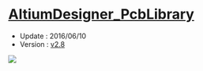 [AltiumDesigner_PcbLibrary](https://github.com/KitSprout/AltiumDesigner_PcbLibrary)
=========================
* Update : 2016/06/10
* Version : [v2.8](https://github.com/KitSprout/AltiumDesigner_PcbLibrary/releases/tag/v2.8)

<img src="https://lh6.googleusercontent.com/-Yn64tjOW7Vo/U-jG4QG0ZGI/AAAAAAAAKM8/2cyZLPPg3cU/s1600/Package.png" />
